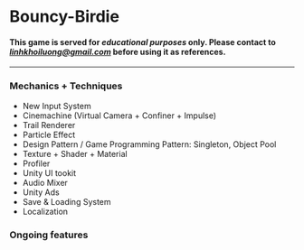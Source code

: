 # Bouncy-Birdie

#### This game is served for ***educational purposes*** only. Please contact to *linhkhoiluong@gmail.com* before using it as references.
---
### Mechanics + Techniques

- New Input System
- Cinemachine (Virtual Camera + Confiner + Impulse)
- Trail Renderer
- Particle Effect
- Design Pattern / Game Programming Pattern: Singleton, Object Pool
- Texture + Shader + Material
- Profiler
- Unity UI tookit
- Audio Mixer
- Unity Ads
- Save & Loading System
- Localization

### Ongoing features

